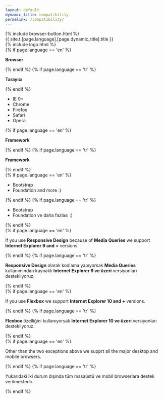 ```yaml
---
layout: default
dynamic_title: compatibility
permalink: /compatibility/
---
```


<div class="dn-browser">
  <div class="dn-browser-header">
    {% include browser-button.html %}
    <div class="dn-style--title">{{ site.t.[page.language].[page.dynamic_title].title }}</div>
    {% include logo.html %}
  </div>
  <div class="dn-browser-body">
    <div class="dn-browser-body__item">
      <div class="wrap xl-gutter-24 xl-top xl-center">
        <!-- <div class="col xl-3-10">
          <div class="dn-height-8"></div>
          <iframe width="100%" height="180" src="https://www.youtube.com/embed/Vj7NZ6FiQvo?autoplay=0&amp;showinfo=0&amp;rel=0&amp;start=9" frameborder="0" allowfullscreen="" data-reactid=".0.0.0.0"></iframe>
        </div> -->
        <div class="col xl-7-10 lg-1-1">
          <div class="dn-content">
            <div class="wrap xl-gutter-24 xl-top xl-2 md-1">
              <div class="col">
                {% if page.language == 'en' %}
                  <p><b>Browser</b></p>
                {% endif %}
                {% if page.language == 'tr' %}
                  <p><b>Tarayıcı</b></p>
                {% endif %}
                <div class="dn-height-16"></div>
                <ul>
                  <li>IE 9+</li>
                  <li>Chrome</li>
                  <li>Firefox</li>
                  <li>Safari</li>
                  <li>Opera</li>
                </ul>
                <div class="dn-height-16"></div>
              </div>
              <div class="col">
                {% if page.language == 'en' %}
                  <p><b>Framework</b></p>
                {% endif %}
                {% if page.language == 'tr' %}
                  <p><b>Framework</b></p>
                {% endif %}
                <div class="dn-height-16"></div>
                {% if page.language == 'en' %}
                  <ul>
                    <li>Bootstrap</li>
                    <li>Foundation and more :)</li>
                  </ul>
                {% endif %}
                {% if page.language == 'tr' %}
                  <ul>
                    <li>Bootstrap</li>
                    <li>Foundation ve daha fazlası :)</li>
                  </ul>
                {% endif %}
                <div class="dn-height-16"></div>
              </div>
            </div>
            {% if page.language == 'en' %}
              <p>If you use <b>Responsive Design</b> because of <b>Media Queries</b> we support <b>Internet Explorer 9 and +</b> versions.</p>
            {% endif %}
            {% if page.language == 'tr' %}
              <p><b>Responsive Design</b> olarak kodlama yapıyorsak <b>Media Queries</b> kullanımından kaynaklı <b>Internet Explorer 9 ve üzeri</b> versiyonları destekliyoruz.</p>
            {% endif %}
            <div class="dn-height-8"></div>
            {% if page.language == 'en' %}
              <p>If you use <b>Flexbox</b> we support <b>Internet Explorer 10 and +</b> versions.</p>
            {% endif %}
            {% if page.language == 'tr' %}
              <p><b>Flexbox</b> özelliğini kullanıyorsak <b>Internet Explorer 10 ve üzeri</b> versiyonları destekliyoruz.</p>
            {% endif %}
            <div class="dn-height-8"></div>
            {% if page.language == 'en' %}
              <p>Other than the two exceptions above we supprt all the major desktop and mobile browsers.</p>
            {% endif %}
            {% if page.language == 'tr' %}
              <p>Yukarıdaki iki durum dışında tüm masaüstü ve mobil browserlara destek verilmektedir.</p>
            {% endif %}
          </div>
        </div>
      </div>
    </div>
  </div>
</div>
